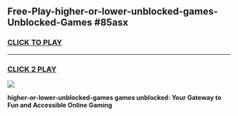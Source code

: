 
## Free-Play-higher-or-lower-unblocked-games-Unblocked-Games #85asx
<h3>
<a href="https://news.freeplayer.one?title=higher-or-lower-unblocked-games&ref=8M">CLICK TO PLAY</a></h3>
<hr>

<h3>
<a href="https://news.freeplayer.one?title=higher-or-lower-unblocked-games&ref=8M">CLICK 2 PLAY</a>
  
</h3>

<a href="https://news.freeplayer.one?title=higher-or-lower-unblocked-games&ref=8M"><img src="https://clearcache.store/games.png"></a>


**higher-or-lower-unblocked-games games unblocked: Your Gateway to Fun and Accessible Online Gaming**
